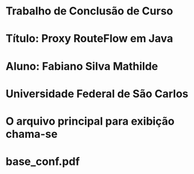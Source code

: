 # Trabalho de Conclusão de Curso
# Título: Proxy RouteFlow em Java
# Aluno: Fabiano Silva Mathilde
# Universidade Federal de São Carlos






# O arquivo principal para exibição chama-se 
# base_conf.pdf
